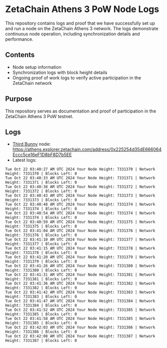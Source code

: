 # ZetaChain Athens 3 PoW Node Logs
This repository contains logs and proof that we have successfully set up and run a node on the ZetaChain Athens 3 network. The logs demonstrate continuous node operation, including synchronization details and performance.

## Contents
- Node setup information
- Synchronization logs with block height details
- Ongoing proof of work logs to verify active participation in the ZetaChain network

## Purpose
This repository serves as documentation and proof of participation in the ZetaChain Athens 3 PoW testnet.

## Logs

- [Third Bunny](https://thirdbunny.xyz/) node: https://athens.explorer.zetachain.com/address/0x225254d35dE666064Eccc5ce16eF1D8bF8D7b5EE
- Latest logs:
```
Tue Oct 22 03:40:27 AM UTC 2024 Your Node Height: 7331370 | Network Height: 7331370 | Blocks Left: 0
Tue Oct 22 03:40:33 AM UTC 2024 Your Node Height: 7331371 | Network Height: 7331371 | Blocks Left: 0
Tue Oct 22 03:40:38 AM UTC 2024 Your Node Height: 7331372 | Network Height: 7331372 | Blocks Left: 0
Tue Oct 22 03:40:43 AM UTC 2024 Your Node Height: 7331373 | Network Height: 7331373 | Blocks Left: 0
Tue Oct 22 03:40:48 AM UTC 2024 Your Node Height: 7331374 | Network Height: 7331374 | Blocks Left: 0
Tue Oct 22 03:40:54 AM UTC 2024 Your Node Height: 7331374 | Network Height: 7331374 | Blocks Left: 0
Tue Oct 22 03:40:59 AM UTC 2024 Your Node Height: 7331375 | Network Height: 7331375 | Blocks Left: 0
Tue Oct 22 03:41:04 AM UTC 2024 Your Node Height: 7331376 | Network Height: 7331376 | Blocks Left: 0
Tue Oct 22 03:41:10 AM UTC 2024 Your Node Height: 7331377 | Network Height: 7331377 | Blocks Left: 0
Tue Oct 22 03:41:15 AM UTC 2024 Your Node Height: 7331378 | Network Height: 7331378 | Blocks Left: 0
Tue Oct 22 03:41:20 AM UTC 2024 Your Node Height: 7331379 | Network Height: 7331379 | Blocks Left: 0
Tue Oct 22 03:41:26 AM UTC 2024 Your Node Height: 7331380 | Network Height: 7331380 | Blocks Left: 0
Tue Oct 22 03:41:31 AM UTC 2024 Your Node Height: 7331381 | Network Height: 7331381 | Blocks Left: 0
Tue Oct 22 03:41:36 AM UTC 2024 Your Node Height: 7331382 | Network Height: 7331382 | Blocks Left: 0
Tue Oct 22 03:41:42 AM UTC 2024 Your Node Height: 7331383 | Network Height: 7331383 | Blocks Left: 0
Tue Oct 22 03:41:47 AM UTC 2024 Your Node Height: 7331384 | Network Height: 7331384 | Blocks Left: 0
Tue Oct 22 03:41:52 AM UTC 2024 Your Node Height: 7331385 | Network Height: 7331385 | Blocks Left: 0
Tue Oct 22 03:41:58 AM UTC 2024 Your Node Height: 7331385 | Network Height: 7331385 | Blocks Left: 0
Tue Oct 22 03:42:03 AM UTC 2024 Your Node Height: 7331386 | Network Height: 7331386 | Blocks Left: 0
Tue Oct 22 03:42:08 AM UTC 2024 Your Node Height: 7331387 | Network Height: 7331387 | Blocks Left: 0
```
